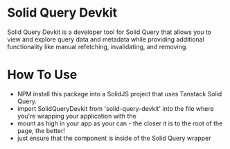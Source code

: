 # Solid Query Devkit

Solid Query Devkit is a developer tool for Solid Query that allows you to view and explore query data and metadata while providing additional functionality like manual refetching, invalidating, and removing.

# How To Use

- NPM install this package into a SolidJS project that uses Tanstack Solid Query.
- import SolidQueryDevkit from 'solid-query-devkit' into the file where you're wrapping your application with the <QueryClientProvider>
- mount <SolidQueryDevkit /> as high in your app as your can - the closer it is to the root of the page, the better! 
- just ensure that the <SolidQueryDevkit /> component is inside of the Solid Query <QueryClientProvider> wrapper